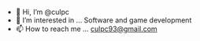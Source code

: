 - 👋 Hi, I’m @culpc
- 👀 I’m interested in ... Software and game development
- 📫 How to reach me ... culpc93@gmail.com

<!---
culpc/culpc is a ✨ special ✨ repository because its `README.md` (this file) appears on your GitHub profile.
You can click the Preview link to take a look at your changes.
--->
